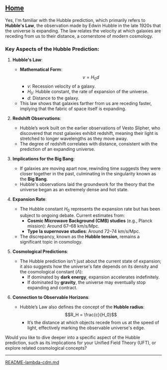 [Home](https://t2m.io/VwvDcuw)
---

Yes, I'm familiar with the Hubble prediction, which primarily refers to **Hubble's Law**, the observation made by Edwin Hubble in the late 1920s that the universe is expanding. The law relates the velocity at which galaxies are receding from us to their distance, a cornerstone of modern cosmology.

### Key Aspects of the Hubble Prediction:

1. **Hubble's Law**:
   - **Mathematical Form**: 
     $$v = H_0 d$$
     - $v$: Recession velocity of a galaxy.
     - $H_0$: Hubble constant, the rate of expansion of the universe.
     - $d$: Distance to the galaxy.
   - This law shows that galaxies farther from us are receding faster, implying that the fabric of space itself is expanding.

2. **Redshift Observations**:
   - Hubble’s work built on the earlier observations of Vesto Slipher, who discovered that most galaxies exhibit redshift, meaning their light is stretched to longer wavelengths as they move away.
   - The degree of redshift correlates with distance, consistent with the prediction of an expanding universe.

3. **Implications for the Big Bang**:
   - If galaxies are moving apart now, rewinding time suggests they were closer together in the past, culminating in the singularity known as the **Big Bang**.
   - Hubble's observations laid the groundwork for the theory that the universe began as an extremely dense and hot state.

4. **Expansion Rate**:
   - The Hubble constant $H_0$ represents the expansion rate but has been subject to ongoing debate. Current estimates from:
     - **Cosmic Microwave Background (CMB) studies** (e.g., Planck mission): Around 67–68 km/s/Mpc.
     - **Type Ia supernovae studies**: Around 72–74 km/s/Mpc.
   - The discrepancy, known as the **Hubble tension**, remains a significant topic in cosmology.

5. **Cosmological Predictions**:
   - The Hubble prediction isn't just about the current state of expansion; it also suggests how the universe's fate depends on its density and the cosmological constant ($\Lambda$):
     - If dominated by **dark energy**, expansion accelerates indefinitely.
     - If dominated by **gravity**, the universe may eventually stop expanding and contract.

6. **Connection to Observable Horizons**:
   - Hubble’s Law also defines the concept of the **Hubble radius**:
     $$R_H = \frac{c}{H_0}$$
     - It’s the distance at which objects recede from us at the speed of light, effectively marking the observable universe's edge.

Would you like to dive deeper into a specific aspect of the Hubble prediction, such as its implications for your Unified Field Theory (UFT), or explore related cosmological concepts?


---

[README-lambda-cdm.md](https://t2m.io/6t8UefW)
